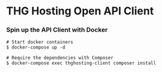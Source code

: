 # THG Hosting Open API Client

### Spin up the API Client with Docker
```console
# Start docker containers
$ docker-compose up -d

# Require the dependencies with Composer
$ docker-compose exec thghosting-client composer install
```